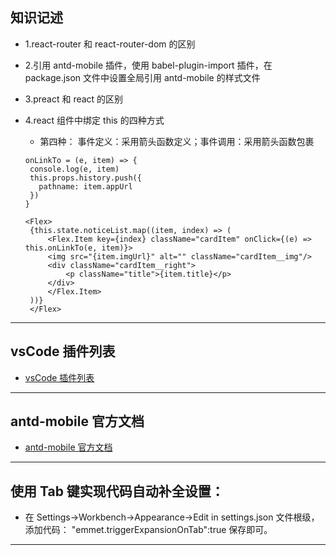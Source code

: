 ## 知识记述
+ 1.react-router 和 react-router-dom 的区别
+ 2.引用 antd-mobile 插件，使用 babel-plugin-import 插件，在 package.json 文件中设置全局引用 antd-mobile 的样式文件
+ 3.preact 和 react 的区别
+ 4.react 组件中绑定 this 的四种方式

   - 第四种：
     事件定义：采用箭头函数定义；事件调用：采用箭头函数包裹

   ```
   onLinkTo = (e, item) => {
    console.log(e, item)
    this.props.history.push({
      pathname: item.appUrl
    })
   }
   ```

   ```
   <Flex>
    {this.state.noticeList.map((item, index) => (
        <Flex.Item key={index} className="cardItem" onClick={(e) => this.onLinkTo(e, item)}>
        <img src="{item.imgUrl}" alt="" className="cardItem__img"/>
        <div className="cardItem__right">
            <p className="title">{item.title}</p>
        </div>
        </Flex.Item>
    ))}
    </Flex>
   ```

---

## vsCode 插件列表

- [vsCode 插件列表](https://blog.csdn.net/weixin_39876634/article/details/88562183)

---

## antd-mobile 官方文档

- [antd-mobile 官方文档](https://mobile.ant.design/docs/react/introduce-cn)

---

## 使用 Tab 键实现代码自动补全设置：

- 在 Settings->Workbench->Appearance->Edit in settings.json 文件根级，添加代码：
  "emmet.triggerExpansionOnTab":true
  保存即可。

---
